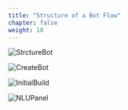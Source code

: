 ```yaml
---
title: "Structure of a Bot Flow"
chapter: false
weight: 10
---
```




![StrctureBot](/images/structurebot.PNG) 


![CreateBot](/images/Createbotflow.PNG)


![InitialBuild](/images/InitialBuildingScreen.PNG)

![NLUPanel](/images/NLUPanel.PNG)